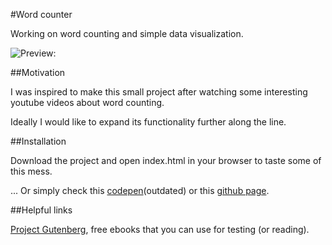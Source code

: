 #Word counter

Working on word counting and simple data visualization.

![Preview:](http://res.cloudinary.com/forgoroe/image/upload/v1476444119/previews/serve.php_drdqvv.png)

##Motivation

I was inspired to make this small project after watching some interesting youtube videos about word counting.

Ideally I would like to expand its functionality further along the line.

##Installation

Download the project and open index.html in your browser to taste some of this mess.

... Or simply check this [codepen](http://codepen.io/Forgoroe/full/ORwgyz/)(outdated) or this [github page](https://forgoroe.github.io/Word-counter/).

##Helpful links

[Project Gutenberg](https://www.gutenberg.org/), free ebooks that you can use for testing (or reading).

